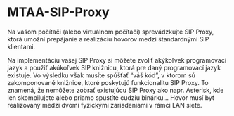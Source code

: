 # MTAA-SIP-Proxy

Na vašom počítači (alebo virtuálnom počítači) sprevádzkujte SIP Proxy, ktorá umožní prepájanie a realizáciu hovorov medzi štandardnými SIP klientami.

Na implementáciu vašej SIP Proxy si môžete zvoliť akýkoľvek programovací jazyk a použiť akúkoľvek SIP knižnicu, ktorá pre daný programovací jazyk existuje. Vo výsledku však musíte spúšťať “váš kód”, v ktorom sú zakomponované knižnice, ktoré poskytujú funkcionalitu SIP Proxy. To znamená, že nemôžete zobrať existujúcu SIP Proxy ako napr. Asterisk, kde len skompilujete alebo priamo spustíte cudziu binárku… Hovor musí byť realizovaný medzi dvomi fyzickými zariadeniami v rámci LAN siete.
